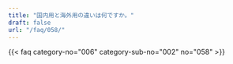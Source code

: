 ```yaml
---
title: "国内用と海外用の違いは何ですか。"
draft: false
url: "/faq/058/"
---
```


{{< faq category-no="006" category-sub-no="002" no="058" >}}
